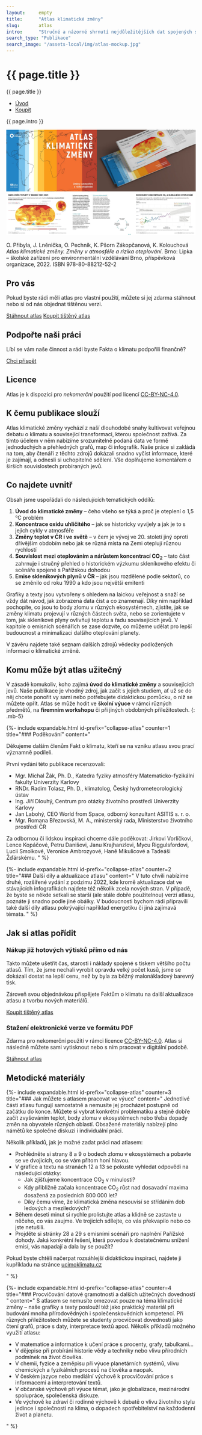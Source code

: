 ```yaml
---
layout:     empty
title:      "Atlas klimatické změny"
slug:       atlas
intro:      "Stručné a názorné shrnutí nejdůležitějších dat spojených s klimatickou změnou, které laikům umožní pochopit základní souvislosti. Funguje jako samostatná publikace pro zájemce z řad veřejnosti i coby didaktická pomůcka pro lektory a učitele. Jako podklad posloužily naše infografiky, které jsme doplnili vysvětlujícími texty."
search_type: "Publikace"
search_image: "/assets-local/img/atlas-mockup.jpg"
---
```


<div id="{{ site.data.lang.navigation.first-id }}" class="section pb-0">
    <div class="container between-navbars">
        <h1>{{ page.title }}</h1>
    </div>
</div>
<div id="secondary-navbar" class="section">
    <div class="container page-title">{{ page.title }}</div>
    <ul class="container">
        <li><a class="home" href="#{{ site.data.lang.navigation.first-id }}">Úvod</a></li>
        <li><a href="/atlas-obchod">Koupit</a></li>
    </ul>
  </div>
<div class="section pt-0"><div class="container">
<div class="row" markdown="on">
    <div class="col-md-12 col-lg-9">
        <p class="lead py-4">{{ page.intro }}</p>
        <img src="/assets-local/img/atlas-preview.jpg" class="img-fluid mb-1" alt="Alas klimatické změny">
        <p>O. Přibyla, J. Lněnička, O. Pechník, K. Pšorn Zákopčanová, K. Kolouchová <em>Atlas klimatické změny. Změny v atmosféře a rizika oteplování</em>. Brno: Lipka – školské zařízení pro environmentální vzdělávání Brno, příspěvková organizace, 2022. ISBN 978-80-88212-52-2</p>
    </div>
    <div class="col-md-12 col-lg-3 mt-5">
        <h2>Pro vás</h2>
        <p>Pokud byste rádi měli atlas pro vlastní použití, můžete si jej zdarma stáhnout nebo si od nás objednat tištěnou verzi.</p>
        <a href="/assets-local/files/atlas-klimaticke-zmeny.pdf" target="_blank" class="btn btn-secondary"><i class="fas fa-fw fa-file-download"></i> Stáhnout atlas</a>
        <a href="/atlas-obchod" class="btn btn-primary"><i class="fas fa-fw fa-atlas"></i> Koupit tištěný atlas</a>
        <h2>Podpořte naši práci</h2>
        <p>Líbí se vám naše činnost a rádi byste Fakta o klimatu podpořili finančně?</p>
        <a href="{{ site.fundraising }}" class="btn btn-primary"><i class="fas fa-fw fa-heart"></i> Chci přispět</a>
        <h2>Licence</h2>
        <p>Atlas je k dispozici pro <em>nekomerční</em> použití pod licencí <a href="https://creativecommons.org/licenses/by-nc/4.0/deed.cs" title="Uveďte původ-Neužívejte komerčně 4.0 Mezinárodní" rel="license">CC-BY-NC-4.0</a>.</p>
    </div>
</div>
</div></div>

<div class="section"><div class="container" markdown="1">

## K čemu publikace slouží

Atlas klimatické změny vychází z naší dlouhodobé snahy kultivovat veřejnou debatu o klimatu a související transformaci, kterou společnost zažívá. Za tímto účelem v něm nabízíme srozumitelně podaná data ve formě jednoduchých a přehledných grafů, map či infografik.
Naše práce si zakládá na tom, aby čtenáři z těchto zdrojů dokázali snadno vyčíst informace, které je zajímají, a odnesli si uchopitelné sdělení. Vše doplňujeme komentářem o širších souvislostech probíraných jevů.

## Co najdete uvnitř

Obsah jsme uspořádali do následujících tematických oddílů:

1. **Úvod do klimatické změny** – čeho všeho se týká a proč je oteplení o 1,5 °C problém
2. **Koncentrace oxidu uhličitého** – jak se historicky vyvíjely a jak je to s jejich cykly v atmosféře
3. **Změny teplot v ČR i ve světě** – v čem je vývoj ve 20. století jiný oproti dřívějším obdobím nebo jak se různá místa na Zemi oteplují různou rychlostí
4. **Souvislost mezi oteplováním a nárůstem koncentrací CO<sub>2</sub>** – tato část zahrnuje i stručný přehled o historickém výzkumu skleníkového efektu či scénáře spojené s Pařížskou dohodou
5. **Emise skleníkových plynů v ČR** – jak jsou rozdělené podle sektorů, co se změnilo od roku 1990 a kdo jsou největší emitenti

Grafiky a texty jsou vytvořeny s  ohledem na laickou veřejnost a snaží se vždy dát návod, jak zobrazená data číst a co znamenají. Díky nim například pochopíte, co jsou to body zlomu v různých ekosystémech, zjistíte, jak se změny klimatu projevují v různých částech světa, nebo se zorientujete v tom, jak skleníkové plyny ovlivňují teplotu a řadu souvisejících jevů. V kapitole o emisních scénářích se zase dozvíte, co můžeme udělat pro lepší budoucnost a minimalizaci dalšího oteplování planety.

V závěru najdete také seznam dalších zdrojů vědecky podložených informací o klimatické změně.

## Komu může být atlas užitečný

V zásadě komukoliv, koho zajímá **úvod do klimatické změny** a souvisejících jevů.  Naše publikace je vhodný zdroj, jak začít s jejich studiem, ať už se do něj chcete ponořit vy sami nebo potřebujete didaktickou pomůcku, o niž se můžete opřít.
Atlas se může hodit ve **školní výuce** v rámci různých předmětů, na **firemním workshopu** či při jiných obdobných příležitostech.
{: .mb-5}

{%- include expandable.html id-prefix="collapse-atlas" counter=1 title="### Poděkování"
content="

Děkujeme dalším členům Fakt o klimatu, kteří se na vzniku atlasu svou prací významně podíleli.

První vydání této publikace recenzovali:

* Mgr. Michal Žák, Ph. D., Katedra fyziky atmosféry Matematicko-fyzikální fakulty Univerzity Karlovy
* RNDr. Radim Tolasz, Ph. D., klimatolog, Český hydrometeorologický ústav
* Ing. Jiří Dlouhý, Centrum pro otázky životního prostředí Univerzity Karlovy
* Jan Labohý, CEO World from Space, odborný konzultant ASITIS s. r. o.
* Mgr. Romana Březovská, M. A., ministerský rada, Ministerstvo životního prostředí ČR

Za odbornou či lidskou inspiraci chceme dále poděkovat: Jirkovi Vorlíčkovi, Lence Kopáčové, Petru Danišovi, Janu Krajhanzlovi, Mycu Riggulsfordovi, Lucii Smolkové, Veronice Ambrozyové, Haně Mikulicové a Tadeáši Žďárskému.
" %}

{%- include expandable.html id-prefix="collapse-atlas" counter=2 title="### Další díly a aktualizace atlasu"
content="
V tuto chvíli nabízíme druhé, rozšířené vydání z podzimu 2022, kde kromě aktualizace dat ve stávajících infografikách najdete též několik zcela nových stran. V případě, že byste se někde setkali se starší (ale stále dobře použitelnou) verzí atlasu, poznáte ji snadno podle jiné obálky.
V budoucnosti bychom rádi připravili také další díly atlasu pokrývající například energetiku či jiná zajímavá témata.
" %}

</div></div>
<div class="section"><div class="container" markdown="1">

## Jak si atlas pořídit

<div class="row"><div class="col-md-6 my-3" markdown="1">

### Nákup již hotových výtisků přímo od nás

Takto můžete ušetřit čas, starosti i náklady spojené s tiskem většího počtu atlasů. Tím, že jsme nechali vyrobit opravdu velký počet kusů, jsme se dokázali dostat na lepší cenu, než by byla za běžný malonákladový barevný tisk.

Zároveň svou objednávkou přispějete Faktům o klimatu na další aktualizace atlasu a tvorbu nových materiálů.

<a href="/atlas-obchod" class="btn btn-primary"><i class="fas fa-fw fa-atlas"></i> Koupit tištěný atlas</a>

</div><div class="col-md-6 my-3" markdown="1">

### Stažení elektronické verze ve formátu PDF

Zdarma pro nekomerční použití v rámci licence [CC-BY-NC-4.0](https://creativecommons.org/licenses/by-nc/4.0/deed.cs). Atlas si následně můžete sami vytisknout nebo s ním pracovat v digitální podobě.

<a href="/assets-local/files/atlas-klimaticke-zmeny.pdf" target="_blank" class="btn btn-secondary"><i class="fas fa-fw fa-file-download"></i> Stáhnout atlas</a>

</div></div></div></div>
<div class="section"><div class="container" markdown="1">

## Metodické materiály

{%- include expandable.html id-prefix="collapse-atlas" counter=3 title="### Jak můžete s atlasem pracovat ve výuce"
content="
Jednotlivé části atlasu fungují samostatně a nemusíte jej procházet postupně od začátku do konce. Můžete si vybrat konkrétní problematiku a stejně dobře začít zvyšováním teplot, body zlomu v ekosystémech nebo třeba dopady změn na obyvatele různých oblastí. Obsažené materiály nabízejí plno námětů ke společné diskuzi i individuální práci.

Několik příkladů, jak je možné zadat práci nad atlasem:

* Prohlédněte si strany 8 a 9 o bodech zlomu v ekosystémech a pobavte se ve dvojicích, co se vám přitom honí hlavou.
* V grafice a textu na stranách 12 a 13 se pokuste vyhledat odpovědi na následující otázky:
   * Jak zjišťujeme koncentrace CO<sub>2</sub> v minulosti?
   * Kdy přibližně začala koncentrace CO<sub>2</sub> růst nad dosavadní maxima dosažená za posledních 800 000 let?
   * Díky čemu víme, že  klimatická změna nesouvisí se střídáním dob ledových a meziledových?
* Během deseti minut si rychle prolistujte atlas a klidně se zastavte u něčeho, co vás zaujme. Ve trojicích sdílejte, co vás překvapilo nebo co jste netušili.
* Projděte si stránky 28 a 29 s emisními scénáři pro naplnění Pařížské dohody. Jaká konkrétní řešení, která povedou k dostatečnému snížení emisí, vás napadají a dala by se použít?

Pokud byste chtěli načerpat rozsáhlejší didaktickou inspiraci, najdete ji kupříkladu na stránce [ucimoklimatu.cz](https://ucimoklimatu.cz)

" %}

{%- include expandable.html id-prefix="collapse-atlas" counter=4 title="### Procvičování datové gramotnosti a dalších užitečných dovedností "
content="
S atlasem se nemusíte omezovat pouze na téma klimatické změny – naše grafiky a texty poslouží též jako praktický materiál při budování mnoha přírodovědných i společenskovědních kompetencí.
Při různých příležitostech můžete se studenty procvičovat dovednosti jako čtení grafů, práce s daty, interpretace textů apod.
Několik příkladů možného využití atlasu:
* V matematice a informatice k učení práce s procenty, grafy, tabulkami…
* V dějepise při probírání historie vědy a techniky nebo vlivu přírodních podmínek na život člověka.
* V chemii, fyzice a zeměpisu při výuce planetárních systémů, vlivu chemických a fyzikálních procesů na člověka a naopak.
* V českém jazyce nebo mediální výchově k procvičování práce s informacemi a interpretování textů.
* V občanské výchově při výuce témat, jako je globalizace, mezinárodní spolupráce, společenská diskuze.
* Ve výchově ke zdraví či rodinné výchově k debatě o vlivu životního stylu jedince i společnosti na klima, o dopadech spotřebitelství na každodenní život a planetu.

" %}

</div></div>
